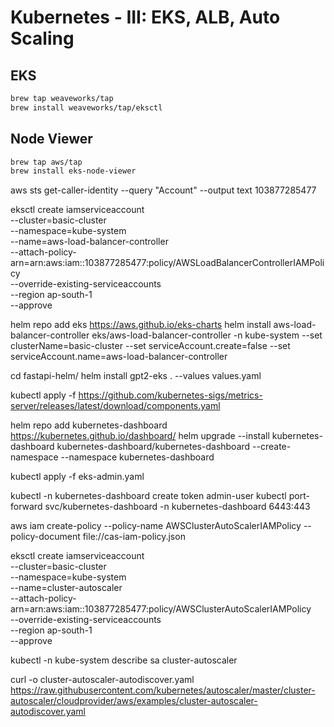 # Kubernetes - III: EKS, ALB, Auto Scaling


## EKS 
```bash
brew tap weaveworks/tap
brew install weaveworks/tap/eksctl
```

## Node Viewer
```bash
brew tap aws/tap
brew install eks-node-viewer
```
aws sts get-caller-identity --query "Account" --output text
103877285477

eksctl create iamserviceaccount \
--cluster=basic-cluster \
--namespace=kube-system \
--name=aws-load-balancer-controller \
--attach-policy-arn=arn:aws:iam::103877285477:policy/AWSLoadBalancerControllerIAMPolicy \
--override-existing-serviceaccounts \
--region ap-south-1 \
--approve


helm repo add eks https://aws.github.io/eks-charts
helm install aws-load-balancer-controller eks/aws-load-balancer-controller -n kube-system --set clusterName=basic-cluster --set serviceAccount.create=false --set serviceAccount.name=aws-load-balancer-controller

cd fastapi-helm/
helm install gpt2-eks . --values values.yaml

kubectl apply -f https://github.com/kubernetes-sigs/metrics-server/releases/latest/download/components.yaml

helm repo add kubernetes-dashboard https://kubernetes.github.io/dashboard/
helm upgrade --install kubernetes-dashboard kubernetes-dashboard/kubernetes-dashboard --create-namespace --namespace kubernetes-dashboard

kubectl apply -f eks-admin.yaml

kubectl -n kubernetes-dashboard create token admin-user
kubectl port-forward svc/kubernetes-dashboard -n kubernetes-dashboard 6443:443


aws iam create-policy --policy-name AWSClusterAutoScalerIAMPolicy --policy-document file://cas-iam-policy.json

eksctl create iamserviceaccount \
--cluster=basic-cluster \
--namespace=kube-system \
--name=cluster-autoscaler \
--attach-policy-arn=arn:aws:iam::103877285477:policy/AWSClusterAutoScalerIAMPolicy \
--override-existing-serviceaccounts \
--region ap-south-1 \
--approve

kubectl -n kube-system describe sa cluster-autoscaler

curl -o cluster-autoscaler-autodiscover.yaml https://raw.githubusercontent.com/kubernetes/autoscaler/master/cluster-autoscaler/cloudprovider/aws/examples/cluster-autoscaler-autodiscover.yaml